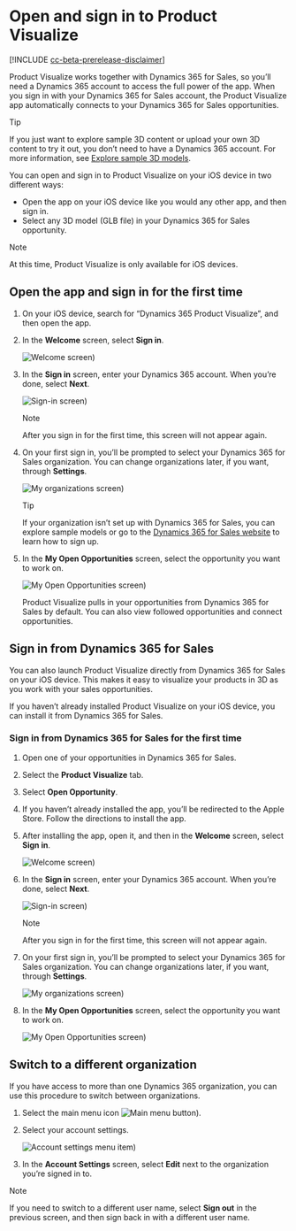

# Open and sign in to Product Visualize

[!INCLUDE [cc-beta-prerelease-disclaimer](../includes/cc-beta-prerelease-disclaimer.md)]

Product Visualize works together with Dynamics 365 for Sales, so you’ll need a Dynamics 365 account to access the full power of the app. When you sign in with your Dynamics 365  for Sales account, the Product Visualize app automatically connects to your Dynamics 365 for Sales opportunities.

> [!TIP]
> If you just want to explore sample 3D content or upload your own 3D content to try it out, you don’t need to have a Dynamics 365 account. For more information, see [Explore sample 3D models](explore-samples.md).
 
You can open and sign in to Product Visualize on your iOS device in two different ways:

- Open the app on your iOS device like you would any other app, and then sign in.
- Select any 3D model (GLB file) in your Dynamics 365 for Sales opportunity.

> [!NOTE]
> At this time, Product Visualize is only available for iOS devices.

## Open the app and sign in for the first time

1.	On your iOS device, search for “Dynamics 365 Product Visualize”, and then open the app.

2.	In the **Welcome** screen, select **Sign in**. 

    ![Welcome screen)](media/welcome.PNG "Welcome screen") 
 
3.	In the **Sign in** screen, enter your Dynamics 365 account. When you’re done, select **Next**.  
 
    ![Sign-in screen)](media/sign-in.PNG "Sign-in screen") 
 
    > [!NOTE]
    > After you sign in for the first time, this screen will not appear again.

4.	On your first sign in, you’ll be prompted to select your Dynamics 365 for Sales organization. You can change organizations later, if you want, through **Settings**.  

    ![My organizations screen)](media/my-organizations.PNG "My organizations screen") 
 
    > [!TIP]
    > If your organization isn’t set up with Dynamics 365 for Sales, you can explore sample models or go to the [Dynamics 365 for Sales website](https://trials.dynamics.com/Dynamics365/Signup/sales) to learn how to sign up.  

5.	In the **My Open Opportunities** screen, select the opportunity you want to work on.  

    ![My Open Opportunities screen)](media/my-open-opportunities.PNG "My Open Opportunities screen") 
 
    Product Visualize pulls in your opportunities from Dynamics 365 for Sales by default. You can also view followed opportunities and connect opportunities.
    
## Sign in from Dynamics 365 for Sales

You can also launch Product Visualize directly from Dynamics 365 for Sales on your iOS device. This makes it easy to visualize your products in 3D as you work with your sales opportunities. 

If you haven’t already installed Product Visualize on your iOS device, you can install it from Dynamics 365 for Sales.

### Sign in from Dynamics 365 for Sales for the first time

1.	Open one of your opportunities in Dynamics 365 for Sales.

2.	Select the **Product Visualize** tab. 

3.	Select **Open Opportunity**.
 
4.	If you haven’t already installed the app, you’ll be redirected to the Apple Store. Follow the directions to install the app.

5.	After installing the app, open it, and then in the **Welcome** screen, select **Sign in**. 

    ![Welcome screen)](media/welcome.PNG "Welcome screen")
 
6.	In the **Sign in** screen, enter your Dynamics 365 account. When you’re done, select **Next**.
 
    ![Sign-in screen)](media/sign-in.PNG "Sign-in screen") 
 
    > [!NOTE]
    > After you sign in for the first time, this screen will not appear again.
    
7.	On your first sign in, you’ll be prompted to select your Dynamics 365 for Sales organization. You can change organizations later, if you want, through **Settings**.

    ![My organizations screen)](media/my-organizations.PNG "My organizations screen") 
 
8.	In the **My Open Opportunities** screen, select the opportunity you want to work on.

    ![My Open Opportunities screen)](media/my-open-opportunities.PNG "My Open Opportunities screen")
 
## Switch to a different organization

If you have access to more than one Dynamics 365 organization,  you can use this procedure to switch between organizations.

1.	Select the main menu icon ![Main menu button)](media/hamburger-icon.png "Main menu button").

2.	Select your account settings. 

    ![Account settings menu item)](media/account-settings.PNG "Account settings menu item") 
  
3.	In the **Account Settings** screen, select **Edit** next to the organization you’re signed in to.
 
> [!NOTE]
> If you need to switch to a different user name, select **Sign out** in the previous screen, and then sign back in with a different user name.
